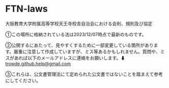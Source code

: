 # FTN-laws
大阪教育大学附属高等学校天王寺校舎自治会における会則、規則及び協定  

①この場所に格納されている法は2023/12/07時点で最新のものです。  

②公開するにあたって、見やすくするために一部変更している箇所があります。厳重に注意して作成していますが、ミス等あるかもしれません。質問や、ミスがあれば以下のメールアドレスに連絡をお願いします。⬇  
trowde.github.help@gmail.com  

③これらは、公文書管理法にて定められた公文書ではないことを踏まえて参考にしてください。
